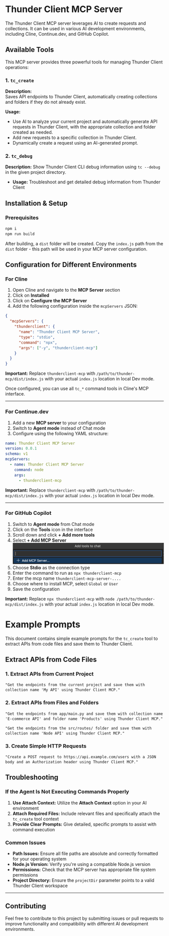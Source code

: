# Thunder Client MCP Server

The Thunder Client MCP server leverages AI to create requests and collections. It can be used in various AI development environments, including Cline, Continue.dev, and GitHub Copilot.

## Available Tools

This MCP server provides three powerful tools for managing Thunder Client operations:

### 1. `tc_create`

**Description:**  
Saves API endpoints to Thunder Client, automatically creating collections and folders if they do not already exist.

**Usage:**

- Use AI to analyze your current project and automatically generate API requests in Thunder Client, with the appropriate collection and folder created as needed.
- Add new requests to a specific collection in Thunder Client.
- Dynamically create a request using an AI-generated prompt.

### 2. `tc_debug`

**Description:** Show Thunder Client CLI debug information using `tc --debug` in the given project directory.

- **Usage:** Troubleshoot and get detailed debug information from Thunder Client

## Installation & Setup

### Prerequisites

```bash
npm i
npm run build
```

After building, a `dist` folder will be created. Copy the `index.js` path from the `dist` folder - this path will be used in your MCP server configuration.

## Configuration for Different Environments

### For Cline

1. Open Cline and navigate to the **MCP Server** section
2. Click on **Installed**
3. Click on **Configure the MCP Server**
4. Add the following configuration inside the `mcpServers` JSON:

```json
{
  "mcpServers": {
    "thunderclient": {
      "name": "Thunder Client MCP Server",
      "type": "stdio",
      "command": "npx",
      "args": ["-y", "thunderclient-mcp"]
    }
  }
}
```

**Important:** Replace `thunderclient-mcp` with `/path/to/thunder-mcp/dist/index.js` with your actual `index.js` location in local Dev mode.

Once configured, you can use all `tc_*` command tools in Cline's MCP interface.

---

### For Continue.dev

1. Add a new **MCP server** to your configuration
2. Switch to **Agent mode** instead of Chat mode
3. Configure using the following YAML structure:

```yaml
name: Thunder Client MCP Server
version: 0.0.1
schema: v1
mcpServers:
  - name: Thunder Client MCP Server
    command: node
    args:
      - thunderclient-mcp
```

**Important:** Replace `thunderclient-mcp` with `/path/to/thunder-mcp/dist/index.js` with your actual `index.js` location in local Dev mode.

---

### For GitHub Copilot

1. Switch to **Agent mode** from Chat mode
2. Click on the **Tools** icon in the interface
3. Scroll down and click **+ Add more tools**
4. Select **+ Add MCP Server**
   ![alt text](/public/copolit_add_mcp_server.png)
5. Choose **Stdio** as the connection type
6. Enter the command to run as `npx thunderclient-mcp`
7. Enter the mcp name `thunderclient-mcp-server-....`
8. Choose where to install MCP, select `Global` or `User`
9. Save the configuration

**Important:** Replace `npx thunderclient-mcp` with `node /path/to/thunder-mcp/dist/index.js` with your actual `index.js` location in local Dev mode.

# Example Prompts

This document contains simple example prompts for the `tc_create` tool to extract APIs from code files and save them to Thunder Client.

## Extract APIs from Code Files

### 1. Extract APIs from Current Project

```
"Get the endpoints from the current project and save them with collection name 'My API' using Thunder Client MCP."
```

### 2. Extract APIs from Files and Folders

```
"Get the endpoints from app/main.py and save them with collection name 'E-commerce API' and folder name 'Products' using Thunder Client MCP."
```

```
"Get the endpoints from the src/routes/ folder and save them with collection name 'Node API' using Thunder Client MCP."
```

### 3. Create Simple HTTP Requests

```
"Create a POST request to https://api.example.com/users with a JSON body and an Authorization header using Thunder Client MCP."
```

## Troubleshooting

### If the Agent Is Not Executing Commands Properly

1. **Use Attach Context:** Utilize the **Attach Context** option in your AI environment
2. **Attach Required Files:** Include relevant files and specifically attach the `tc_create` tool context
3. **Provide Clear Prompts:** Give detailed, specific prompts to assist with command execution

### Common Issues

- **Path Issues:** Ensure all file paths are absolute and correctly formatted for your operating system
- **Node.js Version:** Verify you're using a compatible Node.js version
- **Permissions:** Check that the MCP server has appropriate file system permissions
- **Project Directory:** Ensure the `projectDir` parameter points to a valid Thunder Client workspace

---

## Contributing

Feel free to contribute to this project by submitting issues or pull requests to improve functionality and compatibility with different AI development environments.
